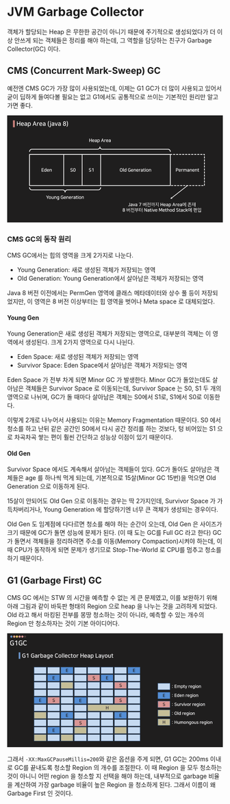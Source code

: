 # JVM Garbage Collector

객체가 할당되는 Heap 은 무한한 공간이 아니기 때문에 주기적으로 생성되었다가 더 이상 안쓰게 되는 객체들은 정리를 해야 하는데,
그 역할을 담당하는 친구가 Garbage Collector(GC) 이다.

## CMS (Concurrent Mark-Sweep) GC

예전엔 CMS GC가 가장 많이 사용되었는데, 이제는 G1 GC가 더 많이 사용되고 있어서 굳이 딥하게 들여다볼 필요는 없고
G1에서도 공통적으로 쓰이는 기본적인 원리만 알고 가면 좋다.

![](.garbage-collector_images/432de9e7.png)

### CMS GC의 동작 원리

CMS GC에서는 힙의 영역을 크게 2가지로 나눈다.

- Young Generation: 새로 생성된 객체가 저장되는 영역
- Old Generation: Young Generation에서 살아남은 객체가 저장되는 영역

Java 8 버전 이전에서는 PermGen 영역에 클래스 메타데이터와 상수 풀 등이 저장되었지만, 이 영역은 8 버전 이상부터는 힙 영역을 벗어나 Meta space 로 대체되었다.

#### Young Gen

Young Generation은 새로 생성된 객체가 저장되는 영역으로, 대부분의 객체는 이 영역에서 생성된다.
크게 2가지 영역으로 다시 나뉜다.

- Eden Space: 새로 생성된 객체가 저장되는 영역
- Survivor Space: Eden Space에서 살아남은 객체가 저장되는 영역

Eden Space 가 전부 차게 되면 Minor GC 가 발생한다.
Minor GC가 돌았는데도 살아남은 객체들은 Survivor Space 로 이동되는데,
Survivor Space 는 S0, S1 두 개의 영역으로 나뉘며, GC가 돌 때마다 살아남은 객체는 S0에서 S1로, S1에서 S0로 이동한다.

이렇게 2개로 나누어서 사용되는 이유는 Memory Fragmentation 때문이다.
S0 에서 청소를 하고 난뒤 같은 공간인 S0에서 다시 공간 정리를 하는 것보다, 텅 비어있는 S1 으로 차곡차곡 쌓는 편이 훨씬 간단하고 성능상 이점이 있기 때문이다. 

#### Old Gen

Survivor Space 에서도 계속해서 살아남는 객체들이 있다.
GC가 돌아도 살아남은 객체들은 age 를 하나씩 먹게 되는데, 기본적으로 15살(Minor GC 15번)을 먹으면 Old Generation 으로 이동하게 된다.

15살이 안되어도 Old Gen 으로 이동하는 경우는 딱 2가지인데, Survivor Space 가 가득차버리거나,
Young Generation 에 할당하기엔 너무 큰 객체가 생성되는 경우이다.

Old Gen 도 임계점에 다다르면 청소를 해야 하는 순간이 오는데, Old Gen 은 사이즈가 크기 때문에 GC가 돌면 성능에 문제가 된다. (이 때 도는 GC를 Full GC 라고 한다)
GC 가 돌면서 객체들을 정리하려면 주소를 이동(Memory Compaction)시켜야 하는데, 이 때 CPU가 동작하게 되면 문제가 생기므로 Stop-The-World 로 CPU를 멈추고 청소를 하기 때문이다.

## G1 (Garbage First) GC

CMS GC 에서는 STW 의 시간을 예측할 수 없는 게 큰 문제였고, 이를 보완하기 위해 아래 그림과 같이 바둑판 형태의 Region 으로 heap 을 나누는 것을 고려하게 되었다.
Old 라고 해서 마킹된 전부를 몽땅 청소하는 것이 아니라, 예측할 수 있는 개수의 Region 만 청소하자는 것이 기본 아이디어다.

![](.garbage-collector_images/7200b11f.png)

그래서 `-XX:MaxGCPauseMillis=200`와 같은 옵션을 주게 되면, G1 GC는 200ms 이내로 GC를 끝내도록 청소할 Region 의 개수를 조절한다.
이 때 Region 을 모두 청소하는 것이 아니니 어떤 region 을 청소할 지 선택을 해야 하는데, 내부적으로 garbage 비율을 계산하여 가장 garbage 비율이 높은 Region 을 청소하게 된다.
그래서 이름이 왜 Garbage First 인 것이다. 
